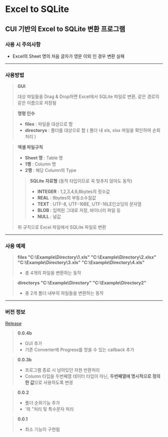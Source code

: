 Excel to SQLite
=
## CUI 기반의 Excel to SQLite 변환 프로그램

### **사용 시 주의사항**
- Excel의 Sheet 명의 처음 글자가 영문 이외 인 경우 변환 실패

***

### **사용방법**

> **GUI**
>
> 대상 파일들을 Drag & Drop하면 Excel에서 SQLite 파일로 변환, 같은 경로의 같은 이름으로 저장됨

> **명령 인수**
>  
> - **files** : 파일을 대상으로 함
> - **directorys** : 폴더를 대상으로 함 ( 폴더 내 xls, xlsx 파일을 확인하여 순회처리 )

> **엑셀 파일규칙**
>  
> - **Sheet 명** : Table 명
> - **1행** : Column 명
> - **2행** : 해당 Column의 Type
>
>> **SQLite 자료형** (동적 타입이므로 꼭 맞추지 않아도 동작)
>>
>> - **INTEGER** : 1,2,3,4,6,8bytes의 정수값
>> - **REAL** : 8bytes의 부동소수점값
>> - **TEXT** : UTF-8, UTF-16BE, UTF-16LE인코딩의 문자열
>> - **BLOB** : 입력된 그대로 저장, 바이너리 파일 등
>> - **NULL** : 널값
>
> 위 규칙으로 Excel 파일에서 SQLite 파일로 변환


***


### **사용 예제**

> **files "C:\Example\Directory\1.xls" "C:\Example\Directory\2.xlsx" "C:\Example\Directory\3.xls" "C:\Example\Directory\4.xls"**
> 
> - 총 4개의 파일을 변환하는 동작

> **directorys "C:\Example\Directory" "C:\Example\Directory2"**
>
> - 총 2개 폴더 내부의 파일들을 변환하는 동작

***

### **버전 정보**

 [Release](https://github.com/cr545l/xlsToSqliteConverter/tree/master/Release)
 
> **0.0.4b**
>
> - GUI 추가
> - 기존 Converter에 Progress를 얻을 수 있는 callback 추가

> **0.0.3b**
>
> - 프로그램 종료 시 남아있던 자원 반환처리
> - Column 타입을 두번째열 데이터 타입이 아닌, **두번째열에 명시적으로 정의한 값**으로 사용하도록 변경

> **0.0.2**
>
> - 폴더 순회기능 추가
> - '와 "처리 및 특수문자 처리

> **0.0.1**
> 
> - 최소 기능이 구현됨